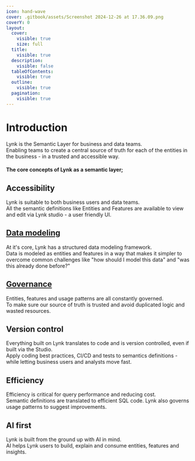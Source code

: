```yaml
---
icon: hand-wave
cover: .gitbook/assets/Screenshot 2024-12-26 at 17.36.09.png
coverY: 0
layout:
  cover:
    visible: true
    size: full
  title:
    visible: true
  description:
    visible: false
  tableOfContents:
    visible: true
  outline:
    visible: true
  pagination:
    visible: true
---
```


# Introduction

Lynk is the Semantic Layer for business and data teams.\
Enabling teams to create a central source of truth for each of the entities in the business - in a trusted and accessible way.

#### The core concepts of Lynk as a semantic layer;

## **Accessibility**

Lynk is suitable to both business users and data teams. \
All the semantic definitions like Entities and Features are available to view and edit via Lynk studio - a user friendly UI.

## [**Data modeling**](reference/data-modeling/)

At it's core, Lynk has a structured data modeling framework.\
Data is modeled as entities and features in a way that makes it simpler to overcome common challenges like "how should I model this data" and "was this already done before?"

## [**Governance**](reference/governance.md)

Entities, features and usage patterns are all constantly governed.\
To make sure our source of truth is trusted and avoid duplicated logic and wasted resources.

## **Version control**

Everything built on Lynk translates to code and is version controlled, even if built via the Studio. \
Apply coding best practices, CI/CD and tests to semantics definitions - while letting business users and analysts move fast.

## **Efficiency**

Efficiency is critical for query performance and reducing cost.\
Semantic definitions are translated to efficient SQL code. Lynk also governs usage patterns to suggest improvements.

## **AI first**

Lynk is built from the ground up with AI in mind.\
AI helps Lynk users to build, explain and consume entities, features and insights.
